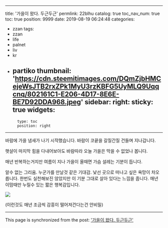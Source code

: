 
---
title: '가을이 왔다. 두근두근'
permlink: 22blhu
catalog: true
toc_nav_num: true
toc: true
position: 9999
date: 2019-08-19 06:24:48
categories:
- zzan
tags:
- zzan
- life
- palnet
- liv
- kr
- partiko
thumbnail: 'https://cdn.steemitimages.com/DQmZjbHMCejeWsJTB2rxZPk1MyU3rzKBFG5UyMLQ9Uqqcnq/802161C1-E206-4D17-8E6E-BE7D92DDA968.jpeg'
sidebar:
    right:
        sticky: true
widgets:
    -
        type: toc
        position: right
---


바람에 가을 냄새가 나기 시작했습니다.
바람이 코끝을 갈질간질 건들며 지나갑니다.

햇살이 마지막 힘을 다내어보아도
바람따라 오늘 가을은 막을 수 없었나 봅니다.

매년 반복하는거지만 여름이 지나
가을이 올때면 가슴 설레는 기분이 듭니다.

알수 없는 그리움. 누군가를 만날것 같은 기대감.
낯선 곳으로 떠나고 싶은 욕망이 차오릅니다.
한번도 실천해보진 않았지만 이 기분 그대로
살아 있다는 느낌을 줍니다.
매년 이맘때만 누릴수 있는 짧은 행복감입니다.

![](https://cdn.steemitimages.com/DQmZjbHMCejeWsJTB2rxZPk1MyU3rzKBFG5UyMLQ9Uqqcnq/802161C1-E206-4D17-8E6E-BE7D92DDA968.jpeg)

(이런것도 매년 조금씩 감흥이 떨어져건다는건 안비밀)

- - -

This page is synchronized from the post: ['가을이 왔다. 두근두근'](https://steemit.com/@kingbit/22blhu)
